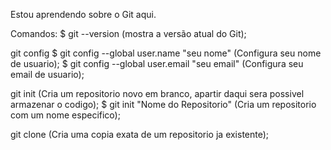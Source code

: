 Estou aprendendo sobre o Git aqui.

Comandos:
$ git --version (mostra a versão atual do Git);

git config
$ git config --global user.name "seu nome" (Configura seu nome de usuario);
$ git config --global user.email "seu email" (Configura seu email de usuario);

git init (Cria um repositorio novo em branco, apartir daqui sera possivel armazenar o codigo);
$ git init "Nome do Repositorio" (Cria um repositorio com um nome especifico);

git clone (Cria uma copia exata de um repositorio ja existente);
